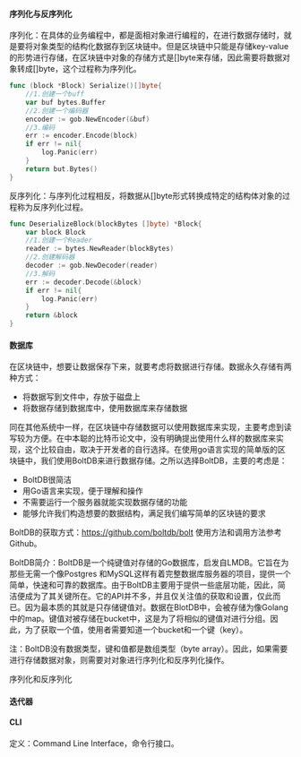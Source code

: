 #### 序列化与反序列化

序列化：在具体的业务编程中，都是面相对象进行编程的，在进行数据存储时，就是要将对象类型的结构化数据存到区块链中。但是区块链中只能是存储key-value的形势进行存储，在区块链中对象的存储方式是[]byte来存储，因此需要将数据对象转成[]byte，这个过程称为序列化。

```go
func (block *Block) Serialize()[]byte{
	//1.创建一个buff
	var buf bytes.Buffer
	//2.创建一个编码器
	encoder := gob.NewEncoder(&buf)
	//3.编码
	err := encoder.Encode(block)
	if err != nil{
		log.Panic(err)
	}
	return but.Bytes()
}
```

反序列化：与序列化过程相反，将数据从[]byte形式转换成特定的结构体对象的过程称为反序列化过程。

```go
func DeserializeBlock(blockBytes []byte) *Block{
    var block Block
    //1.创建一个Reader
    reader := bytes.NewReader(blockBytes)
    //2.创建解码器
    decoder := gob.NewDecoder(reader)
    //3.解码
    err := decoder.Decode(&block)
    if err != nil{
        log.Panic(err)
    }
    return &block
}
```



#### 数据库

在区块链中，想要让数据保存下来，就要考虑将数据进行存储。数据永久存储有两种方式：

- 将数据写到文件中，存放于磁盘上
- 将数据存储到数据库中，使用数据库来存储数据

同在其他系统中一样，在区块链中存储数据可以使用数据库来实现，主要考虑到读写较为方便。在中本聪的比特币论文中，没有明确提出使用什么样的数据库来实现，这个比较自由，取决于开发者的自行选择。在使用go语言实现的简单版的区块链中，我们使用BoltDB来进行数据存储。之所以选择BoltDB，主要的考虑是：

- BoltDB很简洁
- 用Go语言来实现，便于理解和操作
- 不需要运行一个服务器就能实现数据存储的功能
- 能够允许我们构造想要的数据结构，满足我们编写简单的区块链的要求

BoltDB的获取方式：https://github.com/boltdb/bolt 使用方法和调用方法参考Github。

BoltDB简介：BoltDB是一个纯键值对存储的Go数据库，启发自LMDB。它旨在为那些无需一个像Postgres 和MySQL这样有着完整数据库服务器的项目，提供一个简单，快速和可靠的数据库。由于BoltDB主要用于提供一些底层功能，因此，简洁便成为了其关键所在。它的API并不多，并且仅关注值的获取和设置，仅此而已。因为最本质的其就是只存储键值对。数据在BlotDB中，会被存储为像Golang中的map。键值对被存储在bucket中，这是为了将相似的键值对进行分组。因此，为了获取一个值，使用者需要知道一个bucket和一个键（key）。

注：BoltDB没有数据类型，键和值都是数组类型（byte array）。因此，如果需要进行存储数据对象，则需要对对象进行序列化和反序列化操作。

序列化和反序列化

#### 迭代器

#### CLI

定义：Command Line Interface，命令行接口。

